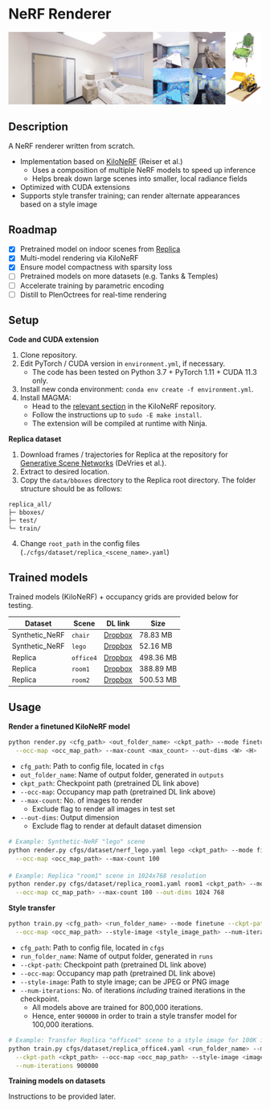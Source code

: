 # NeRF Renderer

![](images/cover.jpg)


## Description

A NeRF renderer written from scratch.
- Implementation based on [KiloNeRF](https://github.com/creiser/kilonerf) (Reiser et al.)
  - Uses a composition of multiple NeRF models to speed up inference
  - Helps break down large scenes into smaller, local radiance fields
- Optimized with CUDA extensions
- Supports style transfer training; can render alternate appearances based on a style image

## Roadmap

- [x] Pretrained model on indoor scenes from [Replica](https://github.com/facebookresearch/Replica-Dataset)
- [x] Multi-model rendering via KiloNeRF
- [x] Ensure model compactness with sparsity loss
- [ ] Pretrained models on more datasets (e.g. Tanks & Temples)
- [ ] Accelerate training by parametric encoding
- [ ] Distill to PlenOctrees for real-time rendering

## Setup

**Code and CUDA extension**

1. Clone repository.
2. Edit PyTorch / CUDA version in `environment.yml`, if necessary.
   - The code has been tested on Python 3.7 + PyTorch 1.11 + CUDA 11.3 only.
3. Install new conda environment: `conda env create -f environment.yml`.
4. Install MAGMA:
   - Head to the [relevant section](https://github.com/creiser/kilonerf#option-b-build-cuda-extension-yourself) in the KiloNeRF repository.
   - Follow the instructions up to `sudo -E make install`.
   - The extension will be compiled at runtime with Ninja.

**Replica dataset**

1. Download frames / trajectories for Replica at the repository for [Generative Scene Networks](https://github.com/apple/ml-gsn#datasets) (DeVries et al.).
2. Extract to desired location.
3. Copy the `data/bboxes` directory to the Replica root directory. The folder structure should be as follows:

```
replica_all/
├─ bboxes/
├─ test/
└─ train/
```

4. Change `root_path` in the config files (`./cfgs/dataset/replica_<scene_name>.yaml`)

## Trained models

Trained models (KiloNeRF) + occupancy grids are provided below for testing.

|Dataset|Scene|DL link|Size|
|---|---|---|---|
|Synthetic_NeRF|`chair`|[Dropbox](https://www.dropbox.com/s/ye6joiw5n55wdqb/nerf_chair.tar.gz?dl=0)|78.83 MB|
|Synthetic_NeRF|`lego`|[Dropbox](https://www.dropbox.com/s/twkcv2sfge2c8y4/nerf_lego.tar.gz?dl=0)|52.16 MB|
|Replica|`office4`|[Dropbox](https://www.dropbox.com/s/7817p9eg8u2v2y0/replica_office4.tar.gz?dl=0)|498.36 MB|
|Replica|`room1`|[Dropbox](https://www.dropbox.com/s/2lj420du7voqzlp/replica_room1.tar.gz?dl=0)|388.89 MB|
|Replica|`room2`|[Dropbox](https://www.dropbox.com/s/ye6joiw5n55wdqb/nerf_chair.tar.gz?dl=0)|500.53 MB|

## Usage

**Render a finetuned KiloNeRF model**

```bash
python render.py <cfg_path> <out_folder_name> <ckpt_path> --mode finetune \
  --occ-map <occ_map_path> --max-count <max_count> --out-dims <W> <H>
```

- `cfg_path`: Path to config file, located in `cfgs`
- `out_folder_name`: Name of output folder, generated in `outputs`
- `ckpt_path`: Checkpoint path (pretrained DL link above)
- `--occ-map`: Occupancy map path (pretrained DL link above)
- `--max-count`: No. of images to render
  - Exclude flag to render all images in test set
- `--out-dims`: Output dimension
  - Exclude flag to render at default dataset dimension

```bash
# Example: Synthetic-NeRF "lego" scene
python render.py cfgs/dataset/nerf_lego.yaml lego <ckpt_path> --mode finetune \
  --occ-map <occ_map_path> --max-count 100

# Example: Replica "room1" scene in 1024x768 resolution
python render.py cfgs/dataset/replica_room1.yaml room1 <ckpt_path> --mode finetune \
  --occ-map cc_map_path> --max-count 100 --out-dims 1024 768
```

**Style transfer**

```bash
python train.py <cfg_path> <run_folder_name> --mode finetune --ckpt-path <ckpt_path> \
  --occ-map <occ_map_path> --style-image <style_image_path> --num-iterations <num_iter>
```

- `cfg_path`: Path to config file, located in `cfgs`
- `run_folder_name`: Name of output folder, generated in `runs`
- `--ckpt-path`: Checkpoint path (pretrained DL link above)
- `--occ-map`: Occupancy map path (pretrained DL link above)
- `--style-image`: Path to style image; can be JPEG or PNG image
- `--num-iterations`: No. of iterations *including* trained iterations in the checkpoint.
  - All models above are trained for 800,000 iterations.
  - Hence, enter `900000` in order to train a style transfer model for 100,000 iterations.

```bash
# Example: Transfer Replica "office4" scene to a style image for 100K iterations
python train.py cfgs/dataset/replica_office4.yaml <run_folder_name> --mode finetune \
  --ckpt-path <ckpt_path> --occ-map <occ_map_path> --style-image <image_path> \
  --num-iterations 900000
```

**Training models on datasets**

Instructions to be provided later.
